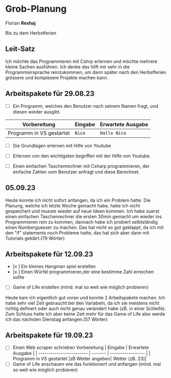 # Grob-Planung

Florian **Rexhaj**

Bis zu dem Herbstferien

## Leit-Satz

Ich möchte das Programmieren mit Cshrp erlernen und möchte mehrere kleine Sachen ausführen. Ich denke das hilft mir sehr in die Programmiersprache reinzukommen, um dann später nach den Herbstferien grössere und komplexere Projekte machen kann.

## Arbeitspakete für 29.08.23

- [ ] Ein Programm, welches den Benutzer nach seinem Namen fragt, und diesen wieder ausgibt.

| Vorbereitung             | Eingabe | Erwartete Ausgabe |
| ------------------------ | ------- | ----------------- |
| Programm in VS gestartet | `Nico`  | `Hallo Nico`      |

- [ ] Die Grundlagen erlernen mit Hilfe von Youtube
- [ ] Erlernen von den wichtigsten begriffen mit der Hilfe von Youtube.
- [ ] Einen einfachen Taschenrechner mit Csharp programmieren, der einfache Zahlen vom Benutzer anfragt und diese Berechnet.


## 05.09.23

Heute konnte ich nicht sofort anfangen, da ich ein Problem hatte. Die Planung, welche ich letzte Woche gemacht habe, habe ich nicht gespeichert und musste wieder auf neue Ideen kommen. Ich habe zuerst einen einfachen Taschenrechner die ersten 30min gemacht um wieder ins Programmieren rein zu kommen, dannach habe ich probiert selbtständig einen Numberguesser zu machen. Das hat nicht so gut geklappt, da ich mit den "if" statements noch Probleme hatte, das hat sich aber dann mit Tutorials geklärt.(79 Wörter)

## Arbeitspakete für 12.09.23
- [x ] Ein kleines Hangman spiel erstellen
- [x ] Einen Würfel programmieren,der eine bestimme Zahl erreichen sollte
- [ ] Game of Life erstellen (mind. mal so weit wie möglich probieren)

Heute kam ich eigentlich gut voran und konnte 2 Arbeitspakete machen. Ich habe sehr viel Zeit gebraucht bei den Variabeln, da ich sie meistens nicht richtig definert oder auch nicht genau verändert habe (zB. in einer Schleife). Zum Schluss hatte ich aber keine Zeit mehr für das Game of Life also werde ich das nächsten Dienstag anfangen.(57 Wörter) 

## Arbeitspakete für 19.09.23
- [ ] Einen Web scraper schrieben
 Vorbereitung             | Eingabe | Erwartete Ausgabe |
| ------------------------ | ------- | ----------------- |
| Programm in VS gestartet |zB Wetter angeben| Wetter (zB. 23)|
- [ ] Game of Life anschauen wie das funktioniert und anfangen (mind. mal so weit wie möglich probieren)
